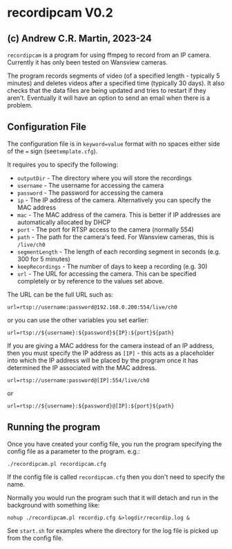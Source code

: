 recordipcam V0.2
================

(c) Andrew C.R. Martin, 2023-24
-------------------------------

`recordipcam` is a program for using ffmpeg to record from an IP
camera. Currently it has only been tested on Wansview cameras.

The program records segments of video (of a specified length -
typically 5 minutes) and deletes videos after a specified time
(typically 30 days). It also checks that the data files are being
updated and tries to restart if they aren't. Eventually it will have
an option to send an email when there is a problem.

Configuration File
------------------

The configuration file is in `keyword=value` format with no spaces
either side of the `=` sign (see`template.cfg`).

It requires you to specify the following:

- `outputDir`      - The directory where you will store the recordings
- `username`       - The username for accessing the camera
- `password`       - The password for accessing the camera
- `ip`             - The IP address of the camera. Alternatively you can
                   specify the MAC address
- `mac`            - The MAC address of the camera. This is better if IP
                   addresses are automatically allocated by DHCP
- `port`           - The port for RTSP access to the camera (normally 554)
- `path`           - The path for the camera's feed. For Wansview cameras,
                   this is `/live/ch0`
- `segmentLength`  - The length of each recording segment in seconds
                   (e.g. 300 for 5 minutes)
- `keepRecordings` - The number of days to keep a recording (e.g. 30)
- `url`            - The URL for accessing the camera. This can be
                   specified completely or by reference to the values
                   set above.

The URL can be the full URL such as:

```
url=rtsp://username:password@192.168.0.200:554/live/ch0
```

or you can use the other variables you set earlier:

```
url=rtsp://${username}:${password}${IP}:${port}${path}
```

If you are giving a MAC address for the camera instead of an IP
address, then you must specify the IP address as `[IP]` - this acts as
a placeholder into which the IP address will be placed by the program
once it has determined the IP associated with the MAC address.
```
url=rtsp://username:password@[IP]:554/live/ch0
```
or
```
url=rtsp://${username}:${password}@[IP]:${port}${path}
```

Running the program
-------------------

Once you have created your config file, you run the program specifying
the config file as a parameter to the program. e.g.:
```
./recordipcam.pl recordipcam.cfg
```
If the config file is called `recordipcam.cfg` then you don't need to
specify the name.

Normally you would run the program such that it will detach and run
in the background with something like:
```
nohup ./recordipcam.pl recordip.cfg &>logdir/recordip.log &
```
See `start.sh` for examples where the directory for the log file is
picked up from the config file.